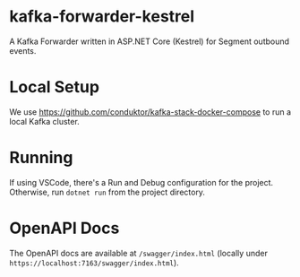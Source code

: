 # kafka-forwarder-kestrel

A Kafka Forwarder written in ASP.NET Core (Kestrel) for Segment outbound events.

# Local Setup

We use https://github.com/conduktor/kafka-stack-docker-compose to run a local Kafka cluster.

# Running

If using VSCode, there's a Run and Debug configuration for the project. Otherwise, run `dotnet run` from the project directory.

# OpenAPI Docs

The OpenAPI docs are available at `/swagger/index.html` (locally under `https://localhost:7163/swagger/index.html`).
